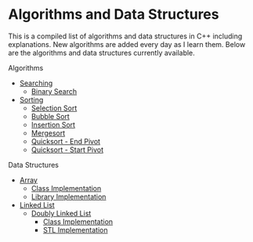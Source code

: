 # Algorithms and Data Structures

This is a compiled list of algorithms and data structures in C++ including explanations. New algorithms are added every day as I learn them. Below are the algorithms and data structures currently available.

Algorithms
* [Searching](https://github.com/ashleymays/Algorithms/tree/master/Algorithms/Searching)
    * [Binary Search](https://github.com/ashleymays/Algorithms/blob/master/Algorithms/Searching/Binary-Search.cpp)
* [Sorting](https://github.com/ashleymays/Algorithms/tree/master/Algorithms/Sorting)
    * [Selection Sort](https://github.com/ashleymays/Algorithms/blob/master/Algorithms/Sorting/Selection-Sort.cpp)
    * [Bubble Sort](https://github.com/ashleymays/Algorithms/blob/master/Algorithms/Sorting/Bubble-Sort.cpp)
    * [Insertion Sort](https://github.com/ashleymays/Algorithms/blob/master/Algorithms/Sorting/Insertion-Sort.cpp)
    * [Mergesort](https://github.com/ashleymays/Algorithms/blob/master/Algorithms/Sorting/Merge-Sort.cpp)
    * [Quicksort - End Pivot](https://github.com/ashleymays/Algorithms/blob/master/Algorithms/Sorting/Quicksort-End-Pivot.cpp)
    * [Quicksort - Start Pivot](https://github.com/ashleymays/Algorithms/blob/master/Algorithms/Sorting/Quicksort-Start-Pivot.cpp)

Data Structures
* [Array](https://github.com/ashleymays/Algorithms/tree/master/Data%20Structures/Array)
    * [Class Implementation](https://github.com/ashleymays/Algorithms/tree/master/Data%20Structures/Array/Class%20Implementation)
    * [Library Implementation](https://github.com/ashleymays/Algorithms/tree/master/Data%20Structures/Array/Library%20Implementation)
* [Linked List](https://github.com/ashleymays/Algorithms/tree/master/Data%20Structures/Linked%20List)
    * [Doubly Linked List](https://github.com/ashleymays/Algorithms/tree/master/Data%20Structures/Linked%20List/Doubly%20Linked%20List)
        * [Class Implementation](https://github.com/ashleymays/Algorithms/tree/master/Data%20Structures/Linked%20List/Doubly%20Linked%20List/Class%20Implementation)
        * [STL Implementation](https://github.com/ashleymays/Algorithms/tree/master/Data%20Structures/Linked%20List/Doubly%20Linked%20List/STL%20Implementation)
